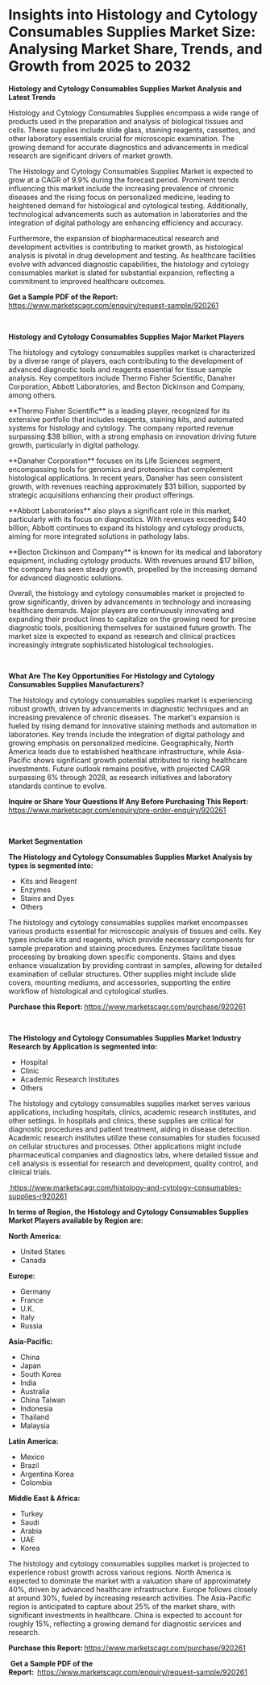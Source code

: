 <p><h1>Insights into Histology and Cytology Consumables Supplies Market Size: Analysing Market Share, Trends, and Growth from 2025 to 2032</h1></p><p><strong>Histology and Cytology Consumables Supplies Market Analysis and Latest Trends</strong></p>
<p><p>Histology and Cytology Consumables Supplies encompass a wide range of products used in the preparation and analysis of biological tissues and cells. These supplies include slide glass, staining reagents, cassettes, and other laboratory essentials crucial for microscopic examination. The growing demand for accurate diagnostics and advancements in medical research are significant drivers of market growth.</p><p>The Histology and Cytology Consumables Supplies Market is expected to grow at a CAGR of 9.9% during the forecast period. Prominent trends influencing this market include the increasing prevalence of chronic diseases and the rising focus on personalized medicine, leading to heightened demand for histological and cytological testing. Additionally, technological advancements such as automation in laboratories and the integration of digital pathology are enhancing efficiency and accuracy. </p><p>Furthermore, the expansion of biopharmaceutical research and development activities is contributing to market growth, as histological analysis is pivotal in drug development and testing. As healthcare facilities evolve with advanced diagnostic capabilities, the histology and cytology consumables market is slated for substantial expansion, reflecting a commitment to improved healthcare outcomes.</p></p>
<p><strong>Get a Sample PDF of the Report:&nbsp;</strong> <a href="https://www.marketscagr.com/enquiry/request-sample/920261?utm_campaign=3024&utm_medium=2&utm_source=Github&utm_content=ia&utm_term=16042025&utm_id=histology-and-cytology-consumables-supplies">https://www.marketscagr.com/enquiry/request-sample/920261</a></p>
<p>&nbsp;</p>
<p><strong>Histology and Cytology Consumables Supplies Major Market Players</strong></p>
<p><p>The histology and cytology consumables supplies market is characterized by a diverse range of players, each contributing to the development of advanced diagnostic tools and reagents essential for tissue sample analysis. Key competitors include Thermo Fisher Scientific, Danaher Corporation, Abbott Laboratories, and Becton Dickinson and Company, among others.</p><p>**Thermo Fisher Scientific** is a leading player, recognized for its extensive portfolio that includes reagents, staining kits, and automated systems for histology and cytology. The company reported revenue surpassing $38 billion, with a strong emphasis on innovation driving future growth, particularly in digital pathology.</p><p>**Danaher Corporation** focuses on its Life Sciences segment, encompassing tools for genomics and proteomics that complement histological applications. In recent years, Danaher has seen consistent growth, with revenues reaching approximately $31 billion, supported by strategic acquisitions enhancing their product offerings.</p><p>**Abbott Laboratories** also plays a significant role in this market, particularly with its focus on diagnostics. With revenues exceeding $40 billion, Abbott continues to expand its histology and cytology products, aiming for more integrated solutions in pathology labs. </p><p>**Becton Dickinson and Company** is known for its medical and laboratory equipment, including cytology products. With revenues around $17 billion, the company has seen steady growth, propelled by the increasing demand for advanced diagnostic solutions.</p><p>Overall, the histology and cytology consumables market is projected to grow significantly, driven by advancements in technology and increasing healthcare demands. Major players are continuously innovating and expanding their product lines to capitalize on the growing need for precise diagnostic tools, positioning themselves for sustained future growth. The market size is expected to expand as research and clinical practices increasingly integrate sophisticated histological technologies.</p></p>
<p>&nbsp;</p>
<p><strong>What Are The Key Opportunities For Histology and Cytology Consumables Supplies Manufacturers?</strong></p>
<p><p>The histology and cytology consumables supplies market is experiencing robust growth, driven by advancements in diagnostic techniques and an increasing prevalence of chronic diseases. The market's expansion is fueled by rising demand for innovative staining methods and automation in laboratories. Key trends include the integration of digital pathology and growing emphasis on personalized medicine. Geographically, North America leads due to established healthcare infrastructure, while Asia-Pacific shows significant growth potential attributed to rising healthcare investments. Future outlook remains positive, with projected CAGR surpassing 6% through 2028, as research initiatives and laboratory standards continue to evolve.</p></p>
<p><strong>Inquire or Share Your Questions If Any Before Purchasing This Report:</strong> <a href="https://www.marketscagr.com/enquiry/pre-order-enquiry/920261?utm_campaign=3024&utm_medium=2&utm_source=Github&utm_content=ia&utm_term=16042025&utm_id=histology-and-cytology-consumables-supplies">https://www.marketscagr.com/enquiry/pre-order-enquiry/920261</a></p>
<p>&nbsp;</p>
<p><strong>Market Segmentation</strong></p>
<p><strong>The Histology and Cytology Consumables Supplies Market Analysis by types is segmented into:</strong></p>
<p><ul><li>Kits and Reagent</li><li>Enzymes</li><li>Stains and Dyes</li><li>Others</li></ul></p>
<p><p>The histology and cytology consumables supplies market encompasses various products essential for microscopic analysis of tissues and cells. Key types include kits and reagents, which provide necessary components for sample preparation and staining procedures. Enzymes facilitate tissue processing by breaking down specific components. Stains and dyes enhance visualization by providing contrast in samples, allowing for detailed examination of cellular structures. Other supplies might include slide covers, mounting mediums, and accessories, supporting the entire workflow of histological and cytological studies.</p></p>
<p><strong>Purchase this Report:&nbsp;</strong><a href="https://www.marketscagr.com/purchase/920261?utm_campaign=3024&utm_medium=2&utm_source=Github&utm_content=ia&utm_term=16042025&utm_id=histology-and-cytology-consumables-supplies">https://www.marketscagr.com/purchase/920261</a></p>
<p>&nbsp;</p>
<p><strong>The Histology and Cytology Consumables Supplies Market Industry Research by Application is segmented into:</strong></p>
<p><ul><li>Hospital</li><li>Clinic</li><li>Academic Research Institutes</li><li>Others</li></ul></p>
<p><p>The histology and cytology consumables supplies market serves various applications, including hospitals, clinics, academic research institutes, and other settings. In hospitals and clinics, these supplies are critical for diagnostic procedures and patient treatment, aiding in disease detection. Academic research institutes utilize these consumables for studies focused on cellular structures and processes. Other applications might include pharmaceutical companies and diagnostics labs, where detailed tissue and cell analysis is essential for research and development, quality control, and clinical trials.</p></p>
<p><a href="https://www.marketscagr.com/histology-and-cytology-consumables-supplies-r920261?utm_campaign=3024&utm_medium=2&utm_source=Github&utm_content=ia&utm_term=16042025&utm_id=histology-and-cytology-consumables-supplies">&nbsp;https://www.marketscagr.com/histology-and-cytology-consumables-supplies-r920261</a></p>
<p><strong>In terms of Region, the Histology and Cytology Consumables Supplies Market Players available by Region are:</strong></p>
<p>
    <p> <strong> North America: </strong>
        <ul>
            <li>United States</li>
            <li>Canada</li>
        </ul>
        </p> 
    <p> <strong> Europe: </strong>
        <ul>
            <li>Germany</li>
            <li>France</li>
            <li>U.K.</li>
            <li>Italy</li>
            <li>Russia</li>
        </ul>
        </p> 
    <p> <strong> Asia-Pacific: </strong>
        <ul>
            <li>China</li>
            <li>Japan</li>
            <li>South Korea</li>
            <li>India</li>
            <li>Australia</li>
            <li>China Taiwan</li>
            <li>Indonesia</li>
            <li>Thailand</li>
            <li>Malaysia</li>
        </ul>
        </p> 
    <p> <strong> Latin America: </strong>
        <ul>
            <li>Mexico</li>
            <li>Brazil</li>
            <li>Argentina Korea</li>
            <li>Colombia</li>
        </ul>
        </p> 
    <p> <strong> Middle East & Africa: </strong>
        <ul>
            <li>Turkey</li>
            <li>Saudi</li>
            <li>Arabia</li>
            <li>UAE</li>
            <li>Korea</li>
        </ul>
    </p>
    </p>
<p><p>The histology and cytology consumables supplies market is projected to experience robust growth across various regions. North America is expected to dominate the market with a valuation share of approximately 40%, driven by advanced healthcare infrastructure. Europe follows closely at around 30%, fueled by increasing research activities. The Asia-Pacific region is anticipated to capture about 25% of the market share, with significant investments in healthcare. China is expected to account for roughly 15%, reflecting a growing demand for diagnostic services and research.</p></p>
<p><strong>Purchase this Report: </strong><a href="https://www.marketscagr.com/purchase/920261?utm_campaign=3024&utm_medium=2&utm_source=Github&utm_content=ia&utm_term=16042025&utm_id=histology-and-cytology-consumables-supplies">https://www.marketscagr.com/purchase/920261</a></p>
<p>&nbsp;<strong>Get a Sample PDF of the Report:&nbsp;&nbsp;</strong><a href="https://www.marketscagr.com/enquiry/request-sample/920261?utm_campaign=3024&utm_medium=2&utm_source=Github&utm_content=ia&utm_term=16042025&utm_id=histology-and-cytology-consumables-supplies">https://www.marketscagr.com/enquiry/request-sample/920261</a></p>
<p><strong></strong></p>
<p><p></p><p></p><p></p></p>
